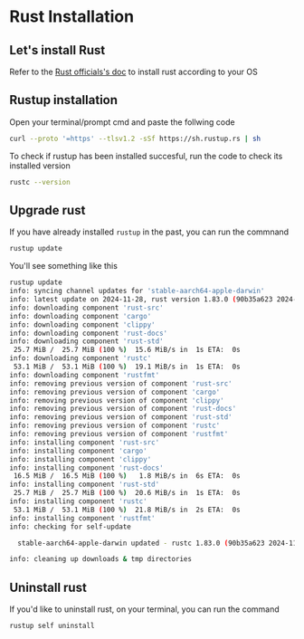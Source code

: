 # Rust Installation

## Let's install Rust

Refer to the [Rust officials's doc](https://www.rust-lang.org/tools/install) to install rust according to your OS

## Rustup installation

Open your terminal/prompt cmd and paste the follwing code

```bash
curl --proto '=https' --tlsv1.2 -sSf https://sh.rustup.rs | sh
```

To check if rustup has been installed succesful, run the code to check its installed version

```bash
rustc --version
```

## Upgrade rust

If you have already installed `rustup` in the past, you can run the commnand

```bash
rustup update
```

You'll see something like this

```bash
rustup update
info: syncing channel updates for 'stable-aarch64-apple-darwin'
info: latest update on 2024-11-28, rust version 1.83.0 (90b35a623 2024-11-26)
info: downloading component 'rust-src'
info: downloading component 'cargo'
info: downloading component 'clippy'
info: downloading component 'rust-docs'
info: downloading component 'rust-std'
 25.7 MiB /  25.7 MiB (100 %)  15.6 MiB/s in  1s ETA:  0s
info: downloading component 'rustc'
 53.1 MiB /  53.1 MiB (100 %)  19.1 MiB/s in  1s ETA:  0s
info: downloading component 'rustfmt'
info: removing previous version of component 'rust-src'
info: removing previous version of component 'cargo'
info: removing previous version of component 'clippy'
info: removing previous version of component 'rust-docs'
info: removing previous version of component 'rust-std'
info: removing previous version of component 'rustc'
info: removing previous version of component 'rustfmt'
info: installing component 'rust-src'
info: installing component 'cargo'
info: installing component 'clippy'
info: installing component 'rust-docs'
 16.5 MiB /  16.5 MiB (100 %)   1.8 MiB/s in  6s ETA:  0s
info: installing component 'rust-std'
 25.7 MiB /  25.7 MiB (100 %)  20.6 MiB/s in  1s ETA:  0s
info: installing component 'rustc'
 53.1 MiB /  53.1 MiB (100 %)  21.8 MiB/s in  2s ETA:  0s
info: installing component 'rustfmt'
info: checking for self-update

  stable-aarch64-apple-darwin updated - rustc 1.83.0 (90b35a623 2024-11-26) (from rustc 1.81.0 (eeb90cda1 2024-09-04))

info: cleaning up downloads & tmp directories
```

## Uninstall rust

If you'd like to uninstall rust, on your terminal, you can run the command

```bash
rustup self uninstall
```
